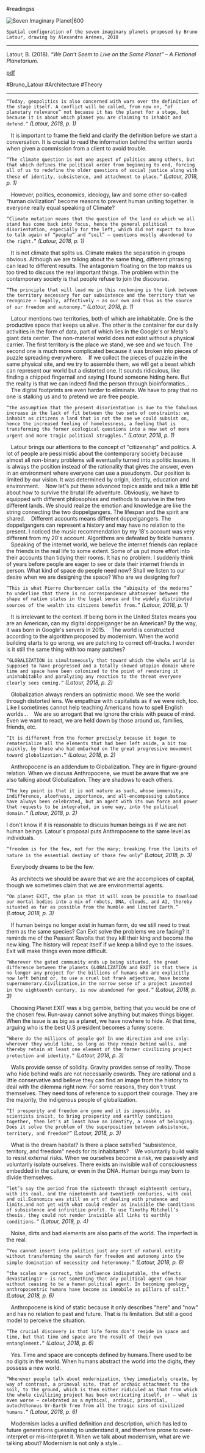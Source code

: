 #readingss

![Seven Imaginary Planet|600](https://d3i71xaburhd42.cloudfront.net/ef3b53d60f8350f7824c614e3cc4179e90f4a8e5/1-FigureBL1-1.png)

`Spatial configuration of the seven imaginary planets proposed by Bruno Latour, drawing by Alexandra Arénes, 2018`

---

Latour, B. (2018). _“We Don’t Seem to Live on the Same Planet” – A Fictional Planetarium._

[pdf](http://www.bruno-latour.fr/sites/default/files/162-SEVEN-PLANETS-CZpdf.pdf)

#Bruno_Latour #Architecture #Theory

---

`“Today, geopolitics is also concerned with wars over the definition of the stage itself. A conflict will be called, from now on, “of planetary relevance” not because it has the planet for a stage, but because it is about which planet you are claiming to inhabit and defend.”` *(Latour, 2018, p. 1)*

   It is important to frame the field and clarify the definition before we start a conversation. It is crucial to read the information behind the written words when given a commission from a client to avoid trouble.

`“The climate question is not one aspect of politics among others, but that which defines the political order from beginning to end, forcing all of us to redefine the older questions of social justice along with those of identity, subsistence, and attachment to place.”` *(Latour, 2018, p. 1)*

   However, politics, economics, ideology, law and some other so-called “human civilization” become reasons to prevent human uniting together. Is everyone really equal speaking of Climate?

`“Climate mutation means that the question of the land on which we all stand has come back into focus, hence the general political disorientation, especially for the left, which did not expect to have to talk again of “people” and “soil” — questions mostly abandoned to the right.”` *(Latour, 2018, p. 1)*

   It is not climate that splits us. Climate makes the separation in groups obvious. Although we are talking about the same thing, different phrasing can lead to different results. The antagonism floating on the top makes us too tired to discuss the real important things. The problem within the contemporary society is that people refuse to join the discourse.

`“The principle that will lead me in this reckoning is the link between the territory necessary for our subsistence and the territory that we recognize — legally, affectively — as our own and thus as the source of our freedom and autonomy.”` *(Latour, 2018, p. 1)*

   Latour mentions two territories, both of which are inhabitable. One is the productive space that keeps us alive. The other is the container for our daily activities in the form of data, part of which lies in the Google's or Meta's giant data center. The non-material world does not exist without a physical carrier. The first territory is the place we stand, we see and we touch. The second one is much more complicated because it was broken into pieces of puzzle spreading everywhere.
   If we collect the pieces of puzzle in the same physical site, and we try to assemble them, we will get a beast which can represent our world but a distorted one. It sounds ridiculous, like finding a chipped fingernail and saying I found someone hiding here. But the reality is that we can indeed find the person through bioinformatics... 
   The digital footprints are even harder to eliminate. We have to pray that no one is stalking us and to pretend we are free people.

`“the assumption that the present disorientation is due to the fabulous increase in the lack of fit between the two sets of constraints: we inhabit as citizens a land that is not the one we could subsist on, hence the increased feeling of homelessness, a feeling that is transforming the former ecological questions into a new set of more urgent and more tragic political struggles.”` *(Latour, 2018, p. 1)*

   Latour brings our attentions to the concept of "citizenship" and politics. A lot of people are pessimistic about the contemporary society because almost all non-binary problems will eventually turned into a politic issues. It is always the position instead of the rationality that gives the answer, even in an environment where everyone can use a pseudonym. Our position is limited by our vision. It was determined by origin, identity, education and environment.
   Now let's put these advanced topics aside and talk a little bit about how to survive the brutal life adventure. Obviously, we have to equipped with different philosophies and methods to survive in the two different lands. We should realize the emotion and knowledge are like the string connecting the two doppelgangers. The lifespan and the spirit are shared.
   Different accounts means different doppelgangers. The doppelgangers can represent a history and may have no relation to the present. I noticed the music recommendation by my 18's account was very different from my 20's account. Algorithms are defeated by fickle humans.
   Speaking of the internet world, we believe the internet friends can replace the friends in the real life to some extent. Some of us put more effort into their accounts than tidying their rooms. It has no problem. I suddenly think of years before people are eager to see or date their internet friends in person. What kind of space do people need now? Shall we listen to our desire when we are designing the space? Who are we designing for?

`“This is what Pierre Charbonnier calls the “ubiquity of the moderns” to underline that there is no correspondence whatsoever between the shape of nation states in the legal sense and the widely distributed sources of the wealth its citizens benefit from.”` *(Latour, 2018, p. 1)*

   It is irrelevant to the context. If being born in the United States means you are an American, can my digital doppelganger be an American? By the way, it was born in Google's servers in 2015.
   The world is constructed according to the algorithm proposed by modernism. When the world building starts to go wrong, we are patching to correct off-tracks. I wonder is it still the same thing with too many patches?

`“GLOBALIZATION is simultaneously that toward which the whole world is supposed to have progressed and a totally skewed utopian domain where time and space have been colonized to the point of rendering it uninhabitable and paralyzing any reaction to the threat everyone clearly sees coming.”` *(Latour, 2018, p. 2)*

   Globalization always renders an optimistic mood. We see the world through distorted lens. We empathize with capitalists as if we were rich, too. Like I sometimes cannot help teaching Americans how to spell English worlds...
   We are so arrogant that we ignore the crisis with peace of mind. Even we want to react, we are held down by those around us, families, friends, etc.

`“It is different from the former precisely because it began to rematerialize all the elements that had been left aside, a bit too quickly, by those who had embarked on the great progressive movement toward globalization.”` *(Latour, 2018, p. 2)*

   Anthropocene is an addendum to Globalization. They are in figure-ground relation. When we discuss Anthropocene, we must be aware that we are also talking about Globalization. They are shadows to each others.

`“The key point is that it is not nature as such, whose immensity, indifference, aloofness, importance, and all-encompassing substance have always been celebrated, but an agent with its own force and power that requests to be integrated, in some way, into the political domain.”` *(Latour, 2018, p. 2)*

   I don't know if it is reasonable to discuss human beings as if we are not human beings. Latour's proposal puts Anthropocene to the same level as individuals.

`“freedom is for the few, not for the many; breaking from the limits of nature is the essential destiny of those few only”` *(Latour, 2018, p. 3)*

   Everybody dreams to be the few.

   As architects we should be aware that we are the accomplices of capital, though we sometimes claim that we are environmental agents. 

`“On planet EXIT, the plan is that it will soon be possible to download our mortal bodies into a mix of robots, DNA, clouds, and AI, thereby situated as far as possible from the humble and limited Earth.”` *(Latour, 2018, p. 3)*

   If human beings no longer exist in human form, do we still need to treat them as the same species? Can Exit solve the problems we are facing? It reminds me of the Peasant Revolts that they kill their king and become the new king. The history will repeat itself if we keep a blind eye to the issues. Exit will make things even more difficult.

`“Wherever the gated community ends up being situated, the great difference between the planets GLOBALIZATION and EXIT is that there is no longer any project for the billions of humans who are explicitly now left behind or, to use a cruel but frank adjective, have become supernumerary.Civilization,in the narrow sense of a project invented in the eighteenth century, is now abandoned for good.”` *(Latour, 2018, p. 3)*

   Choosing Planet EXIT was a big gamble, betting that you would be one of the chosen few. Run-away cannot solve anything but makes things bigger. When the issue is as big as a planet, we have nowhere to hide. At that time, arguing who is the best U.S president becomes a funny scene.

`“Where do the millions of people go? In one direction and one only: wherever they would like, so long as they remain behind walls, and thereby retain at least one element of the former civilizing project protection and identity.”` *(Latour, 2018, p. 3)*

   Walls provide sense of solidity. Gravity provides sense of reality. Those who hide behind walls are not necessarily cowards. They are rational and a little conservative and believe they can find an image from the history to deal with the dilemma right now. For some reasons, they don't trust themselves. They need tons of reference to support their courage. They are the majority, the indigenous people of globalization.

`“If prosperity and freedom are gone and it is impossible, as scientists insist, to bring prosperity and earthly conditions together, then let’s at least have an identity, a sense of belonging. Does it solve the problem of the superposition between subsistence, territory, and freedom?”` *(Latour, 2018, p. 3)*

   What is the dream habitat? Is there a place satisfied  "subsistence, territory, and freedom" needs for its inhabitants?
   We voluntarily build walls to resist external risks. When we ourselves become a risk, we passively and voluntarily isolate ourselves. There exists an invisible wall of consciousness embedded in the culture, or even in the DNA. Human beings may born to divide themselves.

`“let’s say the period from the sixteenth through eighteenth century, with its coal, and the nineteenth and twentieth centuries, with coal and oil.Economics was still an art of dealing with prudence and limits,and not yet with what could render as invisible the conditions of subsistence and infinitize profit. To use Timothy Mitchell’s thesis, they could not render invisible all links to earthly conditions.”` *(Latour, 2018, p. 4)*

   Noise, dirts and bad elements are also parts of the world. The imperfect is the real.

`“You cannot insert into politics just any sort of natural entity without transforming the search for freedom and autonomy into the simple domination of necessity and heteronomy.”` *(Latour, 2018, p. 6)*

`“the scales are correct, the influence indisputable, the effects devastating17 — is not something that any political agent can hear without ceasing to be a human political agent. In becoming geology, anthropocentric humans have become as immobile as pillars of salt.”` *(Latour, 2018, p. 6)*

   Anthropocene is kind of static because it only describes "here" and "now" and has no relation to past and future. That is its limitation. But still a good model to perceive the situation.

`“The crucial discovery is that life forms don’t reside in space and time, but that time and space are the result of their own entanglement.”` *(Latour, 2018, p. 6)*

   Yes. Time and space are concepts defined by humans.There used to be no digits in the world. When humans abstract the world into the digits, they possess a new world.

`“Whenever people talk about modernization, they immediately create, by way of contrast, a primeval site, that of archaic attachment to the soil, to the ground, which is then either ridiculed as that from which the whole civilizing project has been extricating itself, or — what is even worse — celebrated as a mythical, archaic, primordial, autochthonous Ur-Earth free from all the tragic sins of civilized humans.”` *(Latour, 2018, p. 6)*

   Modernism lacks a unified definition and description, which has led to future generations guessing to understand it, and therefore prone to over-interpret or mis-interpret it. When we talk about modernism, what are we talking about? Modernism is not only a style...

![]()